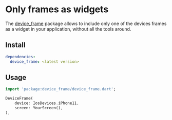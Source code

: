 # Only frames as widgets

The [device_frame](https://pub.dev/packages/device_frame) package allows to include only one of the devices frames as a widget in your application, without all the tools around.

## Install

```yaml
dependencies:
  device_frame: <latest version>
```

## Usage

```dart
import 'package:device_frame/device_frame.dart';

DeviceFrame(
    device: IosDevices.iPhone11,
    screen: YourScreen(),
),
```